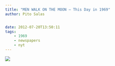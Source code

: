 ```yaml
---
title: "MEN WALK ON THE MOON – This Day in 1969"
author: Pito Salas


date: 2012-07-20T13:50:11
tags:
    - 1969
    - newspapers
    - nyt
---
```




![](https://i0.wp.com/graphics8.nytimes.com/images/section/learning/general/onthisday/big/0720_big.gif?w=584)



